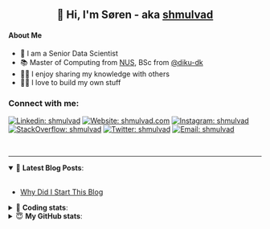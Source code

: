 <h2 align="center">
	👋 Hi, I'm Søren - aka <a href="https://shmulvad.com">shmulvad</a>
</h2>

#### About Me
- 🤖 I am a Senior Data Scientist
- 📚 Master of Computing from [NUS], BSc from [@diku-dk]
- 👨‍🏫 I enjoy sharing my knowledge with others
- 👨‍💻 I love to build my own stuff

### Connect with me:

[![Linkedin: shmulvad](https://img.shields.io/badge/shmulvad-blue?style=flat&logo=Linkedin&logoColor=white)][linkedin]
[![Website: shmulvad.com](https://img.shields.io/badge/shmulvad.com-47CCCC?&style=flat&logo=Google-Chrome&logoColor=white)][website]
[![Instagram: shmulvad](https://img.shields.io/badge/-@shmulvad-purple?style=flat&logo=Instagram&logoColor=white)][instagram]
[![StackOverflow: shmulvad](https://img.shields.io/badge/shmulvad-FE7A16?style=flat&logo=stack-overflow&logoColor=white)][stackOverflow]
[![Twitter: shmulvad](https://img.shields.io/badge/@shmulvad-1ca0f1?style=flat&logo=twitter&logoColor=white)][twitter]
[![Email: shmulvad](https://img.shields.io/badge/shmulvad-D14836?style=flat&logo=gmail&logoColor=white)][mail]

<br />

---

<details open>
 <summary>📕 <b>Latest Blog Posts</b>: </summary>

<br>

<!-- BLOG-POST-LIST:START -->
- [Why Did I Start This Blog](https://shmulvad.com/blog/why-did-start-this-blog)
<!-- BLOG-POST-LIST:END -->

</details>

<!-- --- -->

<details>
 <summary>🤖 <b>Coding stats</b>: </summary>

<br>

NOTE: Doesn't track coding at work or work done in environments such as Jupyter Notebooks.

<!--START_SECTION:waka-->
![Code Time](http://img.shields.io/badge/Code%20Time-2%2C901%20hrs%2041%20mins-blue)

**I'm a Night 🦉** 

```text
🌞 Morning                547 commits         ██░░░░░░░░░░░░░░░░░░░░░░░   08.22 % 
🌆 Daytime                1746 commits        ███████░░░░░░░░░░░░░░░░░░   26.23 % 
🌃 Evening                2687 commits        ██████████░░░░░░░░░░░░░░░   40.36 % 
🌙 Night                  1677 commits        ██████░░░░░░░░░░░░░░░░░░░   25.19 % 
```


📊 **This Week I Spent My Time On** 

```text
💬 Programming Languages: 
Python                   4 hrs 23 mins       ████████████░░░░░░░░░░░░░   49.69 % 
TypeScript               1 hr 54 mins        █████░░░░░░░░░░░░░░░░░░░░   21.55 % 
Other                    1 hr 18 mins        ████░░░░░░░░░░░░░░░░░░░░░   14.74 % 
HTML                     28 mins             █░░░░░░░░░░░░░░░░░░░░░░░░   05.40 % 
Bash                     13 mins             █░░░░░░░░░░░░░░░░░░░░░░░░   02.56 % 

🔥 Editors: 
VS Code                  7 hrs 26 mins       █████████████████████░░░░   84.00 % 
Zsh                      1 hr 10 mins        ███░░░░░░░░░░░░░░░░░░░░░░   13.23 % 
Sublime Text             14 mins             █░░░░░░░░░░░░░░░░░░░░░░░░   02.77 % 

🐱‍💻 Projects: 
km24-core                8 hrs 17 mins       ███████████████████████░░   93.61 % 
Unknown Project          14 mins             █░░░░░░░░░░░░░░░░░░░░░░░░   02.77 % 
arbejdsretten            13 mins             █░░░░░░░░░░░░░░░░░░░░░░░░   02.56 % 
Terminal                 4 mins              ░░░░░░░░░░░░░░░░░░░░░░░░░   00.77 % 
categorize_courses       1 min               ░░░░░░░░░░░░░░░░░░░░░░░░░   00.29 % 
```


 Last Updated on 27/10/2024 18:47:16 UTC
<!--END_SECTION:waka-->

</details>

<!-- --- -->

<details>
 <summary>😇 <b>My GitHub stats</b>: </summary>

<br>

<img align="left" alt="shmulvad's Github Stats" src="https://github-readme-stats.vercel.app/api?username=shmulvad&show_icons=true&hide_border=true" />

</details>



[website]: https://shmulvad.com
[twitter]: https://twitter.com/shmulvad
[linkedin]: https://linkedin.com/in/shmulvad
[instagram]: https://instagram.com/shmulvad
[stackOverflow]: https://stackoverflow.com/users/9248793/shmulvad
[mail]: mailto:shmulvad@gmail.com
[@diku-dk]: https://github.com/diku-dk
[github]: https://github.com/shmulvad
[NUS]: https://www.nus.edu.sg
